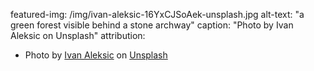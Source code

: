 featured-img: /img/ivan-aleksic-16YxCJSoAek-unsplash.jpg
alt-text: "a green forest visible behind a stone archway"
caption: "Photo by Ivan Aleksic on Unsplash"
attribution:
- Photo by <a href="https://unsplash.com/@ivalex?utm_source=unsplash&amp;utm_medium=referral&amp;utm_content=creditCopyText">Ivan Aleksic</a> on <a href="https://unsplash.com/?utm_source=unsplash&amp;utm_medium=referral&amp;utm_content=creditCopyText">Unsplash</a>
